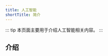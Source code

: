 ```yaml
---
title: 人工智能
shortTitle: 简介
---
```

::: tip
本页面主要用于介绍人工智能相关内容。
:::

<AutoCatalog base='/technology/ai' />

## 介绍



